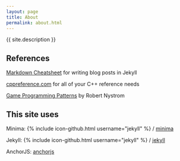 ```yaml
---
layout: page
title: About
permalink: about.html
---
```


{{ site.description }}

## References

[Markdown
Cheatsheet](https://github.com/adam-p/markdown-here/wiki/Markdown-Cheatsheet)
for writing blog posts in Jekyll

[cppreference.com](http://cppreference.com)
for all of your C++ reference needs

[Game Programming Patterns](http://gameprogrammingpatterns.com/)
by Robert Nystrom

## This site uses

Minima:
{% include icon-github.html username="jekyll" %} /
[minima](https://github.com/jekyll/minima)

Jekyll:
{% include icon-github.html username="jekyll" %} /
[jekyll](https://github.com/jekyll/jekyll)

AnchorJS:
[anchorjs](https://www.bryanbraun.com/anchorjs/)
